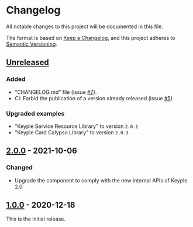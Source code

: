 # Changelog
All notable changes to this project will be documented in this file.

The format is based on [Keep a Changelog](https://keepachangelog.com/en/1.0.0/),
and this project adheres to [Semantic Versioning](https://semver.org/spec/v2.0.0.html).

## [Unreleased]
### Added
- "CHANGELOG.md" file (issue [#7]).
- CI: Forbid the publication of a version already released (issue [#5]).
### Upgraded examples
- "Keyple Service Resource Library" to version `2.0.1`
- "Keyple Card Calypso Library" to version `2.0.3`

## [2.0.0] - 2021-10-06
### Changed
- Upgrade the component to comply with the new internal APIs of Keyple 2.0

## [1.0.0] - 2020-12-18
This is the initial release.

[unreleased]: https://github.com/calypsonet/keyple-plugin-springcard-pcsclike-android-java-lib/compare/2.0.0...HEAD
[2.0.0]: https://github.com/calypsonet/keyple-plugin-springcard-pcsclike-android-java-lib/compare/1.0.0...2.0.0
[1.0.0]: https://github.com/calypsonet/keyple-plugin-springcard-pcsclike-android-java-lib/releases/tag/1.0.0

[#7]: https://github.com/calypsonet/keyple-plugin-springcard-pcsclike-android-java-lib/issues/7
[#5]: https://github.com/calypsonet/keyple-plugin-springcard-pcsclike-android-java-lib/issues/5